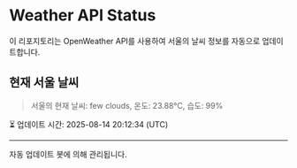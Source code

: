 
# Weather API Status

이 리포지토리는 OpenWeather API를 사용하여 서울의 날씨 정보를 자동으로 업데이트합니다.

## 현재 서울 날씨
> 서울의 현재 날씨: few clouds, 온도: 23.88°C, 습도: 99%

⏳ 업데이트 시간: 2025-08-14 20:12:34 (UTC)

---
자동 업데이트 봇에 의해 관리됩니다.

